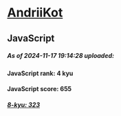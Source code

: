 # [AndriiKot](https://www.codewars.com/users/AndriiKot) 
## JavaScript

##### As of 2024-11-17 19:14:28 uploaded:

#### JavaScript rank: 4 kyu

#### JavaScript score: 655

##### [8-kyu: 323](https://github.com/AndriiKot/JavaScript__CodeWars/tree/main/kyu-8)

